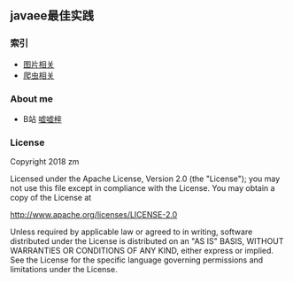 ## javaee最佳实践


### 索引
* [图片相关](https://github.com/Blankj/AndroidUtilCode)
* [爬虫相关](https://github.com/bumptech/glide)


### About me
* B站 [嘘嘘梓](https://space.bilibili.com/134566397/#/)

### License
 Copyright 2018 zm

 Licensed under the Apache License, Version 2.0 (the "License"); you may not use this file except in compliance with the License. You may obtain a copy of the License at

 http://www.apache.org/licenses/LICENSE-2.0

 Unless required by applicable law or agreed to in writing, software distributed under the License is distributed on an "AS IS" BASIS, WITHOUT WARRANTIES OR CONDITIONS OF ANY KIND, either express or implied. See the License for the specific language governing permissions and limitations under the License.
